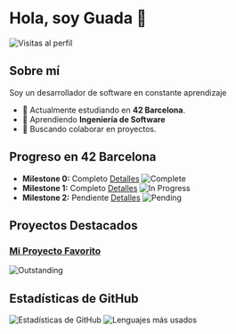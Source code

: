 # Hola, soy Guada 👋

![Visitas al perfil](https://komarev.com/ghpvc/?username=tu-usuario&color=brightgreen)

## Sobre mí

Soy un desarrollador de software en constante aprendizaje

- 🔭 Actualmente estudiando en **42 Barcelona**.
- 🌱 Aprendiendo **Ingeniería de Software**
- 👯 Buscando colaborar en proyectos.

## Progreso en 42 Barcelona

- **Milestone 0:** Completo [Detalles](https://example.com/hito1) ![Complete](https://img.shields.io/badge/Status-Complete-brightgreen)
- **Milestone 1:** Completo [Detalles](https://example.com/hito2) ![In Progress](https://img.shields.io/badge/Status-Complete-brightgreen)
- **Milestone 2:** Pendiente [Detalles](https://example.com/hito3) ![Pending](https://img.shields.io/badge/Status-Pending-red)

## Proyectos Destacados

### [Mi Proyecto Favorito](https://github.com/guadix00/get_next_line_bonus)
![Outstanding](https://img.shields.io/badge/Success-%E2%9C%94%20125/100-brightgreen)

## Estadísticas de GitHub

![Estadísticas de GitHub](https://github-readme-stats.vercel.app/api?username=guadix00&show_icons=true&theme=radical)
![Lenguajes más usados](https://github-readme-stats.vercel.app/api/top-langs/?username=guadix00&layout=compact&theme=radical)


